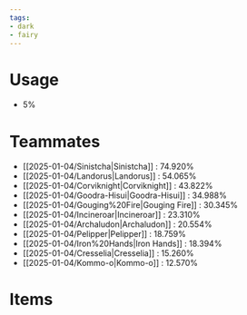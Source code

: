 ```yaml
---
tags:
- dark
- fairy
---
```

# Usage
- 5%
# Teammates
- [[2025-01-04/Sinistcha|Sinistcha]] : 74.920%
- [[2025-01-04/Landorus|Landorus]] : 54.065%
- [[2025-01-04/Corviknight|Corviknight]] : 43.822%
- [[2025-01-04/Goodra-Hisui|Goodra-Hisui]] : 34.988%
- [[2025-01-04/Gouging%20Fire|Gouging Fire]] : 30.345%
- [[2025-01-04/Incineroar|Incineroar]] : 23.310%
- [[2025-01-04/Archaludon|Archaludon]] : 20.554%
- [[2025-01-04/Pelipper|Pelipper]] : 18.759%
- [[2025-01-04/Iron%20Hands|Iron Hands]] : 18.394%
- [[2025-01-04/Cresselia|Cresselia]] : 15.260%
- [[2025-01-04/Kommo-o|Kommo-o]] : 12.570%
# Items